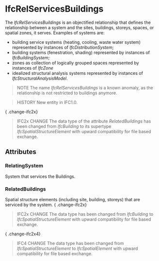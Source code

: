 # IfcRelServicesBuildings

The _IfcRelServicesBuildings_ is an objectified relationship that defines the relationship between a system and the sites, buildings, storeys, spaces, or spatial zones, it serves. Examples of systems are:

* building service systems (heating, cooling, waste water system) represented by instances of _IfcDistributionSystem_; 
* building systems (fenestration, shading) represented by instances of _IfcBuildingSystem_; 
* zones as collection of logically grouped spaces represented by instances of _IfcZone_ 
* idealized structural analysis systems represented by instances of _IfcStructuralAnalysisModel_. 

> NOTE  The name _IfcRelServicesBuildings_ is a known anomaly, as the relationship is not restricted to buildings anymore.

> HISTORY  New entity in IFC1.0.

{ .change-ifc2x}
> IFC2x CHANGE  The data type of the attribute _RelatedBuildings_ has been changed from _IfcBuilding_ to its supertype _IfcSpatialStructureElement_ with upward compatibility for file based exchange.

## Attributes

### RelatingSystem
System that services the Buildings.

### RelatedBuildings
Spatial structure elements (including site, building, storeys) that are serviced by the system.
{ .change-ifc2x}
> IFC2x CHANGE  The data type has been changed from _IfcBuilding_ to _IfcSpatialStructureElement_ with upward compatibility for file based exchange.

{ .change-ifc2x4}
> IFC4 CHANGE  The data type has been changed from _IfcSpatialStructureElement_ to _IfcSpatialElement_ with upward compatibility for file based exchange.
